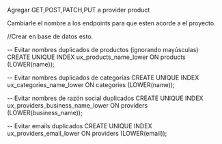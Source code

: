 Agregar GET,POST,PATCH,PUT a provider product 

Cambiarle el nombre a los endpoints para que esten acorde a el proyecto.    





//Crear en base de datos esto.  

-- Evitar nombres duplicados de productos (ignorando mayúsculas)
CREATE UNIQUE INDEX ux_products_name_lower ON products (LOWER(name));

-- Evitar nombres duplicados de categorías
CREATE UNIQUE INDEX ux_categories_name_lower ON categories (LOWER(name));

-- Evitar nombres de razón social duplicados
CREATE UNIQUE INDEX ux_providers_business_name_lower ON providers (LOWER(business_name));

-- Evitar emails duplicados
CREATE UNIQUE INDEX ux_providers_email_lower ON providers (LOWER(email));



